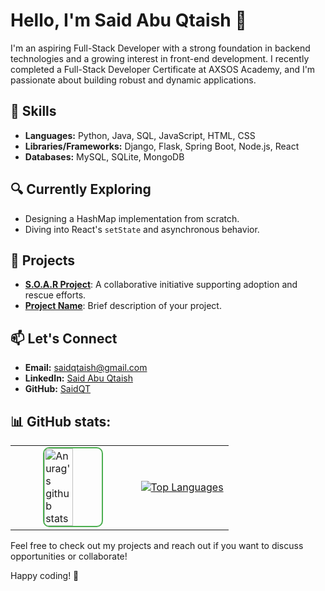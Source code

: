 # Hello, I'm Said Abu Qtaish 👋

I'm an aspiring Full-Stack Developer with a strong foundation in backend technologies and a growing interest in front-end development. I recently completed a Full-Stack Developer Certificate at AXSOS Academy, and I'm passionate about building robust and dynamic applications.

## 🚀 Skills

- **Languages:** Python, Java, SQL, JavaScript, HTML, CSS
- **Libraries/Frameworks:** Django, Flask, Spring Boot, Node.js, React
- **Databases:** MySQL, SQLite, MongoDB

## 🔍 Currently Exploring

- Designing a HashMap implementation from scratch.
- Diving into React's `setState` and asynchronous behavior.

## 🌟 Projects

- **[S.O.A.R Project](link-to-project)**: A collaborative initiative supporting adoption and rescue efforts.
- **[Project Name](link-to-project)**: Brief description of your project.

## 📫 Let's Connect

- **Email:** [saidqtaish@gmail.com](mailto:saidqtaish@gmail.com)
- **LinkedIn:** [Said Abu Qtaish](https://www.linkedin.com/in/said-abu-qtaish-b9804918a/)
- **GitHub:** [SaidQT](https://github.com/SaidQT)


## 📊 GitHub stats:

<table>
  <tr>
    <td>
      <a href="https://github.com/SaidQT">
        <img src="https://github-readme-stats.vercel.app/api?username=SaidQT"
         alt="Anurag's github stats"
         style="border: 2px solid #4CAF50; border-radius: 10px; width: 50%; height: auto; display: block; margin: 0 auto;">
      </a>
    </td>
    <td>
      <a href="https://github.com/SaidQT">
        <img src="https://github-readme-stats.vercel.app/api/top-langs/?username=SaidQT&layout=compact&theme=radical" alt="Top Languages">
      </a>
    </td>
  </tr>
</table>

Feel free to check out my projects and reach out if you want to discuss opportunities or collaborate!

Happy coding! 🚀



